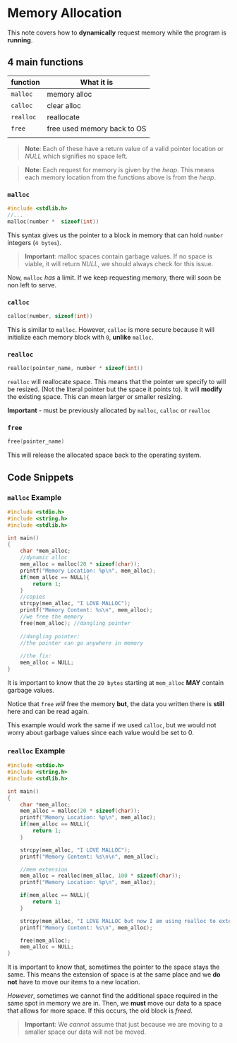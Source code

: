 # Memory Allocation
This note covers how to **dynamically** request memory while the program is **running**. 

## 4 main functions
| function  | What it is                  |
| --------- | --------------------------- |
| `malloc`  | memory alloc                |
| `calloc`  | clear alloc                 |
| `realloc` | reallocate                  |
| `free`    | free used memory back to OS |
|           |                             |

> **Note**: Each of these have a return value of a valid pointer location or *NULL* which signifies no space left. 

> **Note**: Each request for memory is given by the *heap*. This means each memory location from the functions above is from the *heap*.  

### `malloc`
```c
#include <stdlib.h>
//...
malloc(number *  sizeof(int))
```

This syntax gives us the pointer to a block in memory that can hold `number` integers (`4 bytes`). 
> **Important**: malloc spaces contain garbage values. If no space is viable, it will return *NULL*, we should always check for this issue.  

Now, `malloc` *has* a limit. If we keep requesting memory, there will soon be non left to serve. 


### `calloc`
```c
calloc(number, sizeof(int))
```

This is similar to `malloc`. However, `calloc` is more secure because it will initialize each memory block with `0`, **unlike** `malloc`.   

### `realloc`
```c
realloc(pointer_name, number * sizeof(int))
```
`realloc` will reallocate space. This means that the pointer we specify to will be resized. (Not the literal pointer but the space it points to). It will **modify** the existing space. This can mean larger or smaller resizing. 

**Important** - must be previously allocated by `malloc`, `calloc` or `realloc`

### `free`
```c
free(pointer_name)
```
This will release the allocated space back to the operating system.

## Code Snippets
### `malloc` Example
```c
#include <stdio.h>
#include <string.h>
#include <stdlib.h>

int main()
{
    char *mem_alloc;
    //dynamic alloc
    mem_alloc = malloc(20 * sizeof(char));
	printf("Memory Location: %p\n", mem_alloc);
    if(mem_alloc == NULL){
        return 1;
    }
	//copies 
    strcpy(mem_alloc, "I LOVE MALLOC");
    printf("Memory Content: %s\n", mem_alloc);
	//we free the memory 
	free(mem_alloc); //dangling pointer
	
	//dangling pointer: 
	//the pointer can go anywhere in memory
	
	//the fix:
	mem_alloc = NULL;
}
```
It is important to know that the `20 bytes` starting at `mem_alloc` **MAY** contain garbage values. 

Notice that `free` *will* free the memory **but**, the data you written there is **still** here and can be read again. 

This example would work the same if we used `calloc`, but we would not worry about garbage values since each value would be set to 0.

### `realloc` Example
```c
#include <stdio.h>
#include <string.h>
#include <stdlib.h>

int main()
{
    char *mem_alloc;
    mem_alloc = malloc(20 * sizeof(char));
    printf("Memory Location: %p\n", mem_alloc);
    if(mem_alloc == NULL){
        return 1;
    }

    strcpy(mem_alloc, "I LOVE MALLOC");
    printf("Memory Content: %s\n\n", mem_alloc);

	//mem extension
    mem_alloc = realloc(mem_alloc, 100 * sizeof(char));
    printf("Memory Location: %p\n", mem_alloc);

    if(mem_alloc == NULL){
        return 1;
    }

    strcpy(mem_alloc, "I LOVE MALLOC but now I am using realloc to extend my space");
    printf("Memory Content: %s\n", mem_alloc);

    free(mem_alloc);
    mem_alloc = NULL;
}
```

It is important to know that, sometimes the pointer to the space stays the same. This means the extension of space is at the same place and we **do not** have to move our items to a new location.

*However*, sometimes we cannot find the additional space required in the same spot in memory we are in. Then, we **must** move our data to a space that allows for more space. If this occurs, the old block is *freed*.

> **Important**: We *cannot* assume that just because we are moving to a smaller space our data will not be moved. 